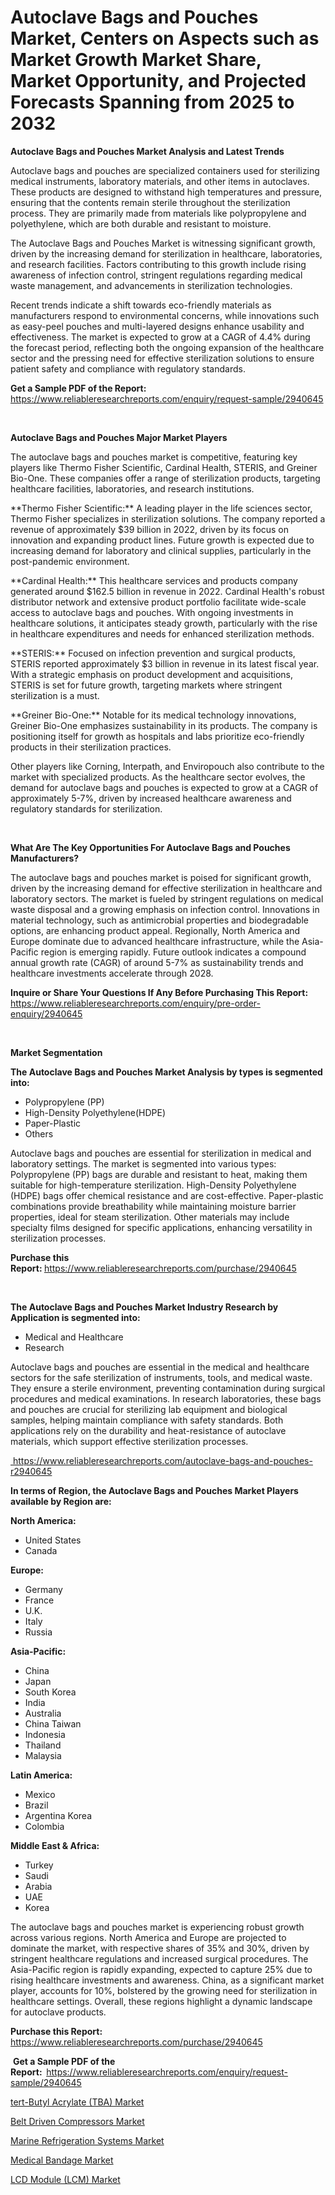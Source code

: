 <p><h1>Autoclave Bags and Pouches Market, Centers on Aspects such as Market Growth Market Share, Market Opportunity, and Projected Forecasts Spanning from 2025 to 2032</h1></p><p><strong>Autoclave Bags and Pouches Market Analysis and Latest Trends</strong></p>
<p><p>Autoclave bags and pouches are specialized containers used for sterilizing medical instruments, laboratory materials, and other items in autoclaves. These products are designed to withstand high temperatures and pressure, ensuring that the contents remain sterile throughout the sterilization process. They are primarily made from materials like polypropylene and polyethylene, which are both durable and resistant to moisture.</p><p>The Autoclave Bags and Pouches Market is witnessing significant growth, driven by the increasing demand for sterilization in healthcare, laboratories, and research facilities. Factors contributing to this growth include rising awareness of infection control, stringent regulations regarding medical waste management, and advancements in sterilization technologies. </p><p>Recent trends indicate a shift towards eco-friendly materials as manufacturers respond to environmental concerns, while innovations such as easy-peel pouches and multi-layered designs enhance usability and effectiveness. The market is expected to grow at a CAGR of 4.4% during the forecast period, reflecting both the ongoing expansion of the healthcare sector and the pressing need for effective sterilization solutions to ensure patient safety and compliance with regulatory standards.</p></p>
<p><strong>Get a Sample PDF of the Report:&nbsp;</strong> <a href="https://www.reliableresearchreports.com/enquiry/request-sample/2940645?utm_campaign=9&utm_medium=2&utm_source=Github&utm_content=ia&utm_term=15032025&utm_id=autoclave-bags-and-pouches">https://www.reliableresearchreports.com/enquiry/request-sample/2940645</a></p>
<p>&nbsp;</p>
<p><strong>Autoclave Bags and Pouches Major Market Players</strong></p>
<p><p>The autoclave bags and pouches market is competitive, featuring key players like Thermo Fisher Scientific, Cardinal Health, STERIS, and Greiner Bio-One. These companies offer a range of sterilization products, targeting healthcare facilities, laboratories, and research institutions.</p><p>**Thermo Fisher Scientific:** A leading player in the life sciences sector, Thermo Fisher specializes in sterilization solutions. The company reported a revenue of approximately $39 billion in 2022, driven by its focus on innovation and expanding product lines. Future growth is expected due to increasing demand for laboratory and clinical supplies, particularly in the post-pandemic environment.</p><p>**Cardinal Health:** This healthcare services and products company generated around $162.5 billion in revenue in 2022. Cardinal Health's robust distributor network and extensive product portfolio facilitate wide-scale access to autoclave bags and pouches. With ongoing investments in healthcare solutions, it anticipates steady growth, particularly with the rise in healthcare expenditures and needs for enhanced sterilization methods.</p><p>**STERIS:** Focused on infection prevention and surgical products, STERIS reported approximately $3 billion in revenue in its latest fiscal year. With a strategic emphasis on product development and acquisitions, STERIS is set for future growth, targeting markets where stringent sterilization is a must.</p><p>**Greiner Bio-One:** Notable for its medical technology innovations, Greiner Bio-One emphasizes sustainability in its products. The company is positioning itself for growth as hospitals and labs prioritize eco-friendly products in their sterilization practices.</p><p>Other players like Corning, Interpath, and Enviropouch also contribute to the market with specialized products. As the healthcare sector evolves, the demand for autoclave bags and pouches is expected to grow at a CAGR of approximately 5-7%, driven by increased healthcare awareness and regulatory standards for sterilization.</p></p>
<p>&nbsp;</p>
<p><strong>What Are The Key Opportunities For Autoclave Bags and Pouches Manufacturers?</strong></p>
<p><p>The autoclave bags and pouches market is poised for significant growth, driven by the increasing demand for effective sterilization in healthcare and laboratory sectors. The market is fueled by stringent regulations on medical waste disposal and a growing emphasis on infection control. Innovations in material technology, such as antimicrobial properties and biodegradable options, are enhancing product appeal. Regionally, North America and Europe dominate due to advanced healthcare infrastructure, while the Asia-Pacific region is emerging rapidly. Future outlook indicates a compound annual growth rate (CAGR) of around 5-7% as sustainability trends and healthcare investments accelerate through 2028.</p></p>
<p><strong>Inquire or Share Your Questions If Any Before Purchasing This Report:</strong> <a href="https://www.reliableresearchreports.com/enquiry/pre-order-enquiry/2940645?utm_campaign=9&utm_medium=2&utm_source=Github&utm_content=ia&utm_term=15032025&utm_id=autoclave-bags-and-pouches">https://www.reliableresearchreports.com/enquiry/pre-order-enquiry/2940645</a></p>
<p>&nbsp;</p>
<p><strong>Market Segmentation</strong></p>
<p><strong>The Autoclave Bags and Pouches Market Analysis by types is segmented into:</strong></p>
<p><ul><li>Polypropylene (PP)</li><li>High-Density Polyethylene(HDPE)</li><li>Paper-Plastic</li><li>Others</li></ul></p>
<p><p>Autoclave bags and pouches are essential for sterilization in medical and laboratory settings. The market is segmented into various types: Polypropylene (PP) bags are durable and resistant to heat, making them suitable for high-temperature sterilization. High-Density Polyethylene (HDPE) bags offer chemical resistance and are cost-effective. Paper-plastic combinations provide breathability while maintaining moisture barrier properties, ideal for steam sterilization. Other materials may include specialty films designed for specific applications, enhancing versatility in sterilization processes.</p></p>
<p><strong>Purchase this Report:&nbsp;</strong><a href="https://www.reliableresearchreports.com/purchase/2940645?utm_campaign=9&utm_medium=2&utm_source=Github&utm_content=ia&utm_term=15032025&utm_id=autoclave-bags-and-pouches">https://www.reliableresearchreports.com/purchase/2940645</a></p>
<p>&nbsp;</p>
<p><strong>The Autoclave Bags and Pouches Market Industry Research by Application is segmented into:</strong></p>
<p><ul><li>Medical and Healthcare</li><li>Research</li></ul></p>
<p><p>Autoclave bags and pouches are essential in the medical and healthcare sectors for the safe sterilization of instruments, tools, and medical waste. They ensure a sterile environment, preventing contamination during surgical procedures and medical examinations. In research laboratories, these bags and pouches are crucial for sterilizing lab equipment and biological samples, helping maintain compliance with safety standards. Both applications rely on the durability and heat-resistance of autoclave materials, which support effective sterilization processes.</p></p>
<p><a href="https://www.reliableresearchreports.com/autoclave-bags-and-pouches-r2940645?utm_campaign=9&utm_medium=2&utm_source=Github&utm_content=ia&utm_term=15032025&utm_id=autoclave-bags-and-pouches">&nbsp;https://www.reliableresearchreports.com/autoclave-bags-and-pouches-r2940645</a></p>
<p><strong>In terms of Region, the Autoclave Bags and Pouches Market Players available by Region are:</strong></p>
<p>
    <p> <strong> North America: </strong>
        <ul>
            <li>United States</li>
            <li>Canada</li>
        </ul>
        </p> 
    <p> <strong> Europe: </strong>
        <ul>
            <li>Germany</li>
            <li>France</li>
            <li>U.K.</li>
            <li>Italy</li>
            <li>Russia</li>
        </ul>
        </p> 
    <p> <strong> Asia-Pacific: </strong>
        <ul>
            <li>China</li>
            <li>Japan</li>
            <li>South Korea</li>
            <li>India</li>
            <li>Australia</li>
            <li>China Taiwan</li>
            <li>Indonesia</li>
            <li>Thailand</li>
            <li>Malaysia</li>
        </ul>
        </p> 
    <p> <strong> Latin America: </strong>
        <ul>
            <li>Mexico</li>
            <li>Brazil</li>
            <li>Argentina Korea</li>
            <li>Colombia</li>
        </ul>
        </p> 
    <p> <strong> Middle East & Africa: </strong>
        <ul>
            <li>Turkey</li>
            <li>Saudi</li>
            <li>Arabia</li>
            <li>UAE</li>
            <li>Korea</li>
        </ul>
    </p>
    </p>
<p><p>The autoclave bags and pouches market is experiencing robust growth across various regions. North America and Europe are projected to dominate the market, with respective shares of 35% and 30%, driven by stringent healthcare regulations and increased surgical procedures. The Asia-Pacific region is rapidly expanding, expected to capture 25% due to rising healthcare investments and awareness. China, as a significant market player, accounts for 10%, bolstered by the growing need for sterilization in healthcare settings. Overall, these regions highlight a dynamic landscape for autoclave products.</p></p>
<p><strong>Purchase this Report: </strong><a href="https://www.reliableresearchreports.com/purchase/2940645?utm_campaign=9&utm_medium=2&utm_source=Github&utm_content=ia&utm_term=15032025&utm_id=autoclave-bags-and-pouches">https://www.reliableresearchreports.com/purchase/2940645</a></p>
<p>&nbsp;<strong>Get a Sample PDF of the Report:&nbsp;&nbsp;</strong><a href="https://www.reliableresearchreports.com/enquiry/request-sample/2940645?utm_campaign=9&utm_medium=2&utm_source=Github&utm_content=ia&utm_term=15032025&utm_id=autoclave-bags-and-pouches">https://www.reliableresearchreports.com/enquiry/request-sample/2940645</a></p>
<p><strong></strong></p>
<p><p><a href="https://github.com/lemiranajd/Market-Research-Report-List-1/blob/main/tert-butyl-acrylate-tba-market.md?utm_campaign=9&utm_medium=2&utm_source=Github&utm_content=ia&utm_term=15032025&utm_id=autoclave-bags-and-pouches">tert-Butyl Acrylate (TBA) Market</a></p><p><a href="https://github.com/merkinedry7b/Market-Research-Report-List-1/blob/main/belt-driven-compressors-market.md?utm_campaign=9&utm_medium=2&utm_source=Github&utm_content=ia&utm_term=15032025&utm_id=autoclave-bags-and-pouches">Belt Driven Compressors Market</a></p><p><a href="https://github.com/oshrykauraj7/Market-Research-Report-List-1/blob/main/marine-refrigeration-systems-market.md?utm_campaign=9&utm_medium=2&utm_source=Github&utm_content=ia&utm_term=15032025&utm_id=autoclave-bags-and-pouches">Marine Refrigeration Systems Market</a></p><p><a href="https://github.com/forgazerbyjt/Market-Research-Report-List-1/blob/main/medical-bandage-market.md?utm_campaign=9&utm_medium=2&utm_source=Github&utm_content=ia&utm_term=15032025&utm_id=autoclave-bags-and-pouches">Medical Bandage Market</a></p><p><a href="https://github.com/pichuaadh0/Market-Research-Report-List-1/blob/main/lcd-module-lcm-market.md?utm_campaign=9&utm_medium=2&utm_source=Github&utm_content=ia&utm_term=15032025&utm_id=autoclave-bags-and-pouches">LCD Module (LCM) Market</a></p></p>